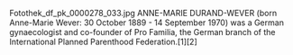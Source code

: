 Fotothek_df_pk_0000278_033.jpg ANNE-MARIE DURAND-WEVER (born Anne-Marie Wever: 30 October 1889 - 14 September 1970) was a German gynaecologist and co-founder of Pro Familia, the German branch of the International Planned Parenthood Federation.[1][2]
